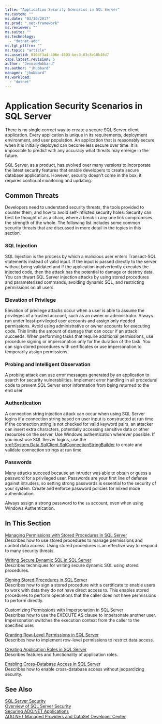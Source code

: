 ```yaml
---
title: "Application Security Scenarios in SQL Server"
ms.custom: ""
ms.date: "03/30/2017"
ms.prod: ".net-framework"
ms.reviewer: ""
ms.suite: ""
ms.technology: 
  - "dotnet-ado"
ms.tgt_pltfrm: ""
ms.topic: "article"
ms.assetid: 0164f3a4-406e-4693-bec3-03c8e18b46d7
caps.latest.revision: 5
author: "JennieHubbard"
ms.author: "jhubbard"
manager: "jhubbard"
ms.workload: 
  - "dotnet"
---
```

# Application Security Scenarios in SQL Server
There is no single correct way to create a secure SQL Server client application. Every application is unique in its requirements, deployment environment, and user population. An application that is reasonably secure when it is initially deployed can become less secure over time. It is impossible to predict with any accuracy what threats may emerge in the future.  
  
 SQL Server, as a product, has evolved over many versions to incorporate the latest security features that enable developers to create secure database applications. However, security doesn't come in the box; it requires continual monitoring and updating.  
  
## Common Threats  
 Developers need to understand security threats, the tools provided to counter them, and how to avoid self-inflicted security holes. Security can best be thought of as a chain, where a break in any one link compromises the strength of the whole. The following list includes some common security threats that are discussed in more detail in the topics in this section.  
  
### SQL Injection  
 SQL Injection is the process by which a malicious user enters Transact-SQL statements instead of valid input. If the input is passed directly to the server without being validated and if the application inadvertently executes the injected code, then the attack has the potential to damage or destroy data. You can thwart SQL Server injection attacks by using stored procedures and parameterized commands, avoiding dynamic SQL, and restricting permissions on all users.  
  
### Elevation of Privilege  
 Elevation of privilege attacks occur when a user is able to assume the privileges of a trusted account, such as an owner or administrator. Always run under least-privileged user accounts and assign only needed permissions. Avoid using administrative or owner accounts for executing code. This limits the amount of damage that can occur if an attack succeeds. When performing tasks that require additional permissions, use procedure signing or impersonation only for the duration of the task. You can sign stored procedures with certificates or use impersonation to temporarily assign permissions.  
  
### Probing and Intelligent Observation  
 A probing attack can use error messages generated by an application to search for security vulnerabilities. Implement error handling in all procedural code to prevent SQL Server error information from being returned to the end user.  
  
### Authentication  
 A connection string injection attack can occur when using SQL Server logins if a connection string based on user input is constructed at run time. If the connection string is not checked for valid keyword pairs, an attacker can insert extra characters, potentially accessing sensitive data or other resources on the server. Use Windows authentication wherever possible. If you must use SQL Server logins, use the <xref:System.Data.SqlClient.SqlConnectionStringBuilder> to create and validate connection strings at run time.  
  
### Passwords  
 Many attacks succeed because an intruder was able to obtain or guess a password for a privileged user. Passwords are your first line of defense against intruders, so setting strong passwords is essential to the security of your system. Create and enforce password policies for mixed mode authentication.  
  
 Always assign a strong password to the `sa` account, even when using Windows Authentication.  
  
## In This Section  
 [Managing Permissions with Stored Procedures in SQL Server](../../../../../docs/framework/data/adonet/sql/managing-permissions-with-stored-procedures-in-sql-server.md)  
 Describes how to use stored procedures to manage permissions and control data access. Using stored procedures is an effective way to respond to many security threats.  
  
 [Writing Secure Dynamic SQL in SQL Server](../../../../../docs/framework/data/adonet/sql/writing-secure-dynamic-sql-in-sql-server.md)  
 Describes techniques for writing secure dynamic SQL using stored procedures.  
  
 [Signing Stored Procedures in SQL Server](../../../../../docs/framework/data/adonet/sql/signing-stored-procedures-in-sql-server.md)  
 Describes how to sign a stored procedure with a certificate to enable users to work with data they do not have direct access to. This enables stored procedures to perform operations that the caller does not have permissions to perform directly.  
  
 [Customizing Permissions with Impersonation in SQL Server](../../../../../docs/framework/data/adonet/sql/customizing-permissions-with-impersonation-in-sql-server.md)  
 Describes how to use the EXECUTE AS clause to impersonate another user. Impersonation switches the execution context from the caller to the specified user.  
  
 [Granting Row-Level Permissions in SQL Server](../../../../../docs/framework/data/adonet/sql/granting-row-level-permissions-in-sql-server.md)  
 Describes how to implement row-level permissions to restrict data access.  
  
 [Creating Application Roles in SQL Server](../../../../../docs/framework/data/adonet/sql/creating-application-roles-in-sql-server.md)  
 Describes features and functionality of application roles.  
  
 [Enabling Cross-Database Access in SQL Server](../../../../../docs/framework/data/adonet/sql/enabling-cross-database-access-in-sql-server.md)  
 Describes how to enable cross-database access without jeopardizing security.  
  
## See Also  
 [SQL Server Security](../../../../../docs/framework/data/adonet/sql/sql-server-security.md)  
 [Overview of SQL Server Security](../../../../../docs/framework/data/adonet/sql/overview-of-sql-server-security.md)  
 [Securing ADO.NET Applications](../../../../../docs/framework/data/adonet/securing-ado-net-applications.md)  
 [ADO.NET Managed Providers and DataSet Developer Center](http://go.microsoft.com/fwlink/?LinkId=217917)
